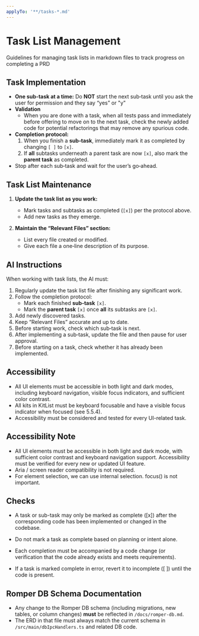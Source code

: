 ```yaml
---
applyTo: '**/tasks-*.md'
---
```

# Task List Management

Guidelines for managing task lists in markdown files to track progress on completing a PRD

## Task Implementation
- **One sub-task at a time:** Do **NOT** start the next sub‑task until you ask the user for permission and they say “yes” or "y"
- **Validation**
   - When you are done with a task, when all tests pass and immediately before offering to move on to the next task, check the newly added code for potential refactorings that may remove any spurious code.
- **Completion protocol:**
  1. When you finish a **sub‑task**, immediately mark it as completed by changing `[ ]` to `[x]`.
  2. If **all** subtasks underneath a parent task are now `[x]`, also mark the **parent task** as completed.
- Stop after each sub‑task and wait for the user’s go‑ahead.

## Task List Maintenance

1. **Update the task list as you work:**
   - Mark tasks and subtasks as completed (`[x]`) per the protocol above.
   - Add new tasks as they emerge.

2. **Maintain the “Relevant Files” section:**
   - List every file created or modified.
   - Give each file a one‑line description of its purpose.

## AI Instructions

When working with task lists, the AI must:

1. Regularly update the task list file after finishing any significant work.
2. Follow the completion protocol:
   - Mark each finished **sub‑task** `[x]`.
   - Mark the **parent task** `[x]` once **all** its subtasks are `[x]`.
3. Add newly discovered tasks.
4. Keep “Relevant Files” accurate and up to date.
5. Before starting work, check which sub‑task is next.
6. After implementing a sub‑task, update the file and then pause for user approval.
7. Before starting on a task, check whether it has already been implemented.

## Accessibility

- All UI elements must be accessible in both light and dark modes, including keyboard navigation, visible focus indicators, and sufficient color contrast.
- All kits in KitList must be keyboard focusable and have a visible focus indicator when focused (see 5.5.4).
- Accessibility must be considered and tested for every UI-related task.

## Accessibility Note

- All UI elements must be accessible in both light and dark mode, with sufficient color contrast and keyboard navigation support. Accessibility must be verified for every new or updated UI feature.
- Aria / screen reader compatibility is not required.
- For element selection, we can use internal selection. focus() is not important.

## Checks

- A task or sub-task may only be marked as complete ([x]) after the corresponding code has been implemented or changed in the codebase.

- Do not mark a task as complete based on planning or intent alone.
- Each completion must be accompanied by a code change (or verification that the code already exists and meets requirements).
- If a task is marked complete in error, revert it to incomplete ([ ]) until the code is present.

## Romper DB Schema Documentation
- Any change to the Romper DB schema (including migrations, new tables, or column changes) **must** be reflected in `/docs/romper-db.md`.
- The ERD in that file must always match the current schema in `/src/main/dbIpcHandlers.ts` and related DB code.

